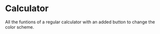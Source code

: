 # Calculator
All the funtions of a regular calculator with an added button to change the color scheme. 
